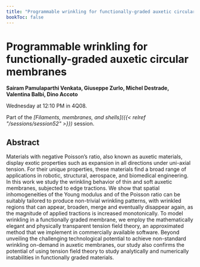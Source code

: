 ```yaml
---
title: "Programmable wrinkling for functionally-graded auxetic circular membranes"
bookToc: false
---
```


# Programmable wrinkling for functionally-graded auxetic circular membranes

**Sairam Pamulaparthi Venkata, Giuseppe Zurlo, Michel Destrade, Valentina Balbi, Dino Accoto**

Wednesday at 12:10 PM in 4Q08.

Part of the *[Filaments, membranes, and shells]({{< relref "/sessions/session52" >}})* session.

## Abstract

Materials with negative Poisson’s ratio, also known as auxetic materials, display exotic properties
such as expansion in all directions under uni-axial tension. For their unique properties, these
materials find a broad range of applications in robotic, structural, aerospace, and biomedical
engineering.
In this work we study the wrinkling behavior of thin and soft auxetic membranes, subjected
to edge tractions. We show that spatial inhomogeneities of the Young modulus and of the Poisson
ratio can be suitably tailored to produce non-trivial wrinkling patterns, with wrinkled regions that
can appear, broaden, merge and eventually disappear again, as the magnitude of applied tractions
is increased monotonically. To model wrinkling in a functionally graded membrane, we employ
the mathematically elegant and physically transparent tension field theory, an approximated
method that we implement in commercially available software.
Beyond unveiling the challenging technological potential to achieve non-standard wrinkling
on-demand in auxetic membranes, our study also confirms the potential of using tension field
theory to study analytically and numerically instabilities in functionally graded materials.


